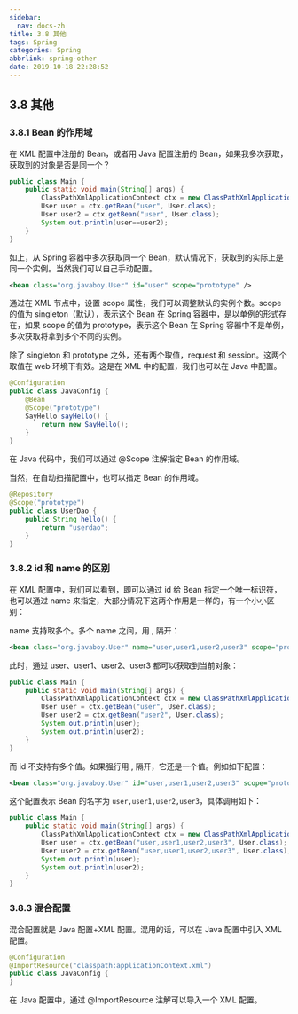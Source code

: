```yaml
---
sidebar:
  nav: docs-zh
title: 3.8 其他
tags: Spring
categories: Spring
abbrlink: spring-other
date: 2019-10-18 22:28:52
---
```


## 3.8 其他

### 3.8.1 Bean 的作用域

在 XML 配置中注册的 Bean，或者用 Java 配置注册的 Bean，如果我多次获取，获取到的对象是否是同一个？

<!--more-->

```java
public class Main {
    public static void main(String[] args) {
        ClassPathXmlApplicationContext ctx = new ClassPathXmlApplicationContext("applicationContext.xml");
        User user = ctx.getBean("user", User.class);
        User user2 = ctx.getBean("user", User.class);
        System.out.println(user==user2);
    }
}
```

如上，从 Spring 容器中多次获取同一个 Bean，默认情况下，获取到的实际上是同一个实例。当然我们可以自己手动配置。


```xml
<bean class="org.javaboy.User" id="user" scope="prototype" />
```

通过在 XML 节点中，设置 scope 属性，我们可以调整默认的实例个数。scope 的值为 singleton（默认），表示这个 Bean 在 Spring 容器中，是以单例的形式存在，如果 scope 的值为 prototype，表示这个 Bean 在 Spring 容器中不是单例，多次获取将拿到多个不同的实例。

除了 singleton 和 prototype 之外，还有两个取值，request 和 session。这两个取值在 web 环境下有效。这是在 XML 中的配置，我们也可以在 Java 中配置。

```java
@Configuration
public class JavaConfig {
    @Bean
    @Scope("prototype")
    SayHello sayHello() {
        return new SayHello();
    }
}
```

在 Java 代码中，我们可以通过 @Scope 注解指定 Bean 的作用域。

当然，在自动扫描配置中，也可以指定 Bean 的作用域。

```java
@Repository
@Scope("prototype")
public class UserDao {
    public String hello() {
        return "userdao";
    }
}
```

### 3.8.2 id 和 name 的区别

在 XML 配置中，我们可以看到，即可以通过 id 给 Bean 指定一个唯一标识符，也可以通过 name 来指定，大部分情况下这两个作用是一样的，有一个小小区别：

name 支持取多个。多个 name 之间，用 , 隔开：

```xml
<bean class="org.javaboy.User" name="user,user1,user2,user3" scope="prototype"/>
```

此时，通过 user、user1、user2、user3 都可以获取到当前对象：

```java
public class Main {
    public static void main(String[] args) {
        ClassPathXmlApplicationContext ctx = new ClassPathXmlApplicationContext("applicationContext.xml");
        User user = ctx.getBean("user", User.class);
        User user2 = ctx.getBean("user2", User.class);
        System.out.println(user);
        System.out.println(user2);
    }
}
```

而 id 不支持有多个值。如果强行用 , 隔开，它还是一个值。例如如下配置：

```xml
<bean class="org.javaboy.User" id="user,user1,user2,user3" scope="prototype" />
```

这个配置表示 Bean 的名字为 `user,user1,user2,user3`，具体调用如下：

```java
public class Main {
    public static void main(String[] args) {
        ClassPathXmlApplicationContext ctx = new ClassPathXmlApplicationContext("applicationContext.xml");
        User user = ctx.getBean("user,user1,user2,user3", User.class);
        User user2 = ctx.getBean("user,user1,user2,user3", User.class);
        System.out.println(user);
        System.out.println(user2);
    }
}
```

### 3.8.3 混合配置

混合配置就是 Java 配置+XML 配置。混用的话，可以在 Java 配置中引入 XML 配置。

```java
@Configuration
@ImportResource("classpath:applicationContext.xml")
public class JavaConfig {
}
```

在 Java 配置中，通过 @ImportResource 注解可以导入一个 XML 配置。